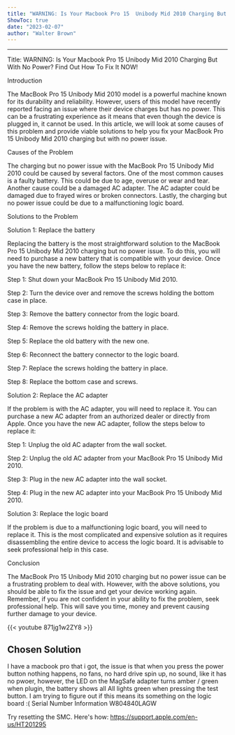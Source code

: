 ```yaml
---
title: "WARNING: Is Your Macbook Pro 15  Unibody Mid 2010 Charging But With No Power? Find Out How To Fix It NOW!"
ShowToc: true 
date: "2023-02-07"
author: "Walter Brown"
---
```

*****
Title: WARNING: Is Your Macbook Pro 15 Unibody Mid 2010 Charging But With No Power? Find Out How To Fix It NOW!

Introduction

The MacBook Pro 15 Unibody Mid 2010 model is a powerful machine known for its durability and reliability. However, users of this model have recently reported facing an issue where their device charges but has no power. This can be a frustrating experience as it means that even though the device is plugged in, it cannot be used. In this article, we will look at some causes of this problem and provide viable solutions to help you fix your MacBook Pro 15 Unibody Mid 2010 charging but with no power issue.

Causes of the Problem

The charging but no power issue with the MacBook Pro 15 Unibody Mid 2010 could be caused by several factors. One of the most common causes is a faulty battery. This could be due to age, overuse or wear and tear. Another cause could be a damaged AC adapter. The AC adapter could be damaged due to frayed wires or broken connectors. Lastly, the charging but no power issue could be due to a malfunctioning logic board.

Solutions to the Problem

Solution 1: Replace the battery

Replacing the battery is the most straightforward solution to the MacBook Pro 15 Unibody Mid 2010 charging but no power issue. To do this, you will need to purchase a new battery that is compatible with your device. Once you have the new battery, follow the steps below to replace it:

Step 1: Shut down your MacBook Pro 15 Unibody Mid 2010.

Step 2: Turn the device over and remove the screws holding the bottom case in place.

Step 3: Remove the battery connector from the logic board.

Step 4: Remove the screws holding the battery in place.

Step 5: Replace the old battery with the new one.

Step 6: Reconnect the battery connector to the logic board.

Step 7: Replace the screws holding the battery in place.

Step 8: Replace the bottom case and screws.

Solution 2: Replace the AC adapter

If the problem is with the AC adapter, you will need to replace it. You can purchase a new AC adapter from an authorized dealer or directly from Apple. Once you have the new AC adapter, follow the steps below to replace it:

Step 1: Unplug the old AC adapter from the wall socket.

Step 2: Unplug the old AC adapter from your MacBook Pro 15 Unibody Mid 2010.

Step 3: Plug in the new AC adapter into the wall socket.

Step 4: Plug in the new AC adapter into your MacBook Pro 15 Unibody Mid 2010.

Solution 3: Replace the logic board

If the problem is due to a malfunctioning logic board, you will need to replace it. This is the most complicated and expensive solution as it requires disassembling the entire device to access the logic board. It is advisable to seek professional help in this case.

Conclusion

The MacBook Pro 15 Unibody Mid 2010 charging but no power issue can be a frustrating problem to deal with. However, with the above solutions, you should be able to fix the issue and get your device working again. Remember, if you are not confident in your ability to fix the problem, seek professional help. This will save you time, money and prevent causing further damage to your device.

{{< youtube 871jg1w2ZY8 >}} 



## Chosen Solution
 I have a macbook pro that i got, the issue is that when you press the power button nothing happens, no fans, no hard drive spin up, no sound, like it has no pwoer, however, the LED on the MagSafe adapter turns amber / green when plugin, the battery shows all All lights green when pressing the test button.
I am trying to figure out if this means its something on the logic board :(
Serial Number Information
W804840LAGW

 Try resetting the SMC.  Here's how:
https://support.apple.com/en-us/HT201295




